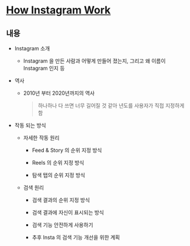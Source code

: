 # [How Instagram Work](https://fivepixels.github.io/instagram-algorithm/)

## 내용

- Instagram 소개

  - Instagram 을 만든 사람과 어떻게 만들어 졌는지, 그리고 왜 이름이 Instagram 인지 등

- 역사

  - 2010년 부터 2020년까지의 역사

    > 하나하나 다 쓰면 너무 길어질 것 같아 년도를 사용자가 직접 지정하게 함

- 작동 되는 방식

  - 자세한 작동 원리

    - Feed & Story 의 순위 지정 방식

    - Reels 의 순위 지정 방식

    - 탐색 탭의 순위 지정 방식

  - 검색 원리

    - 검색 결과의 순위 지정 방식

    - 검색 결과에 자신이 표시되는 방식

    - 검색 기능 안전하게 사용하기

    - 추후 Insta 의 검색 기능 개선을 위한 계획
